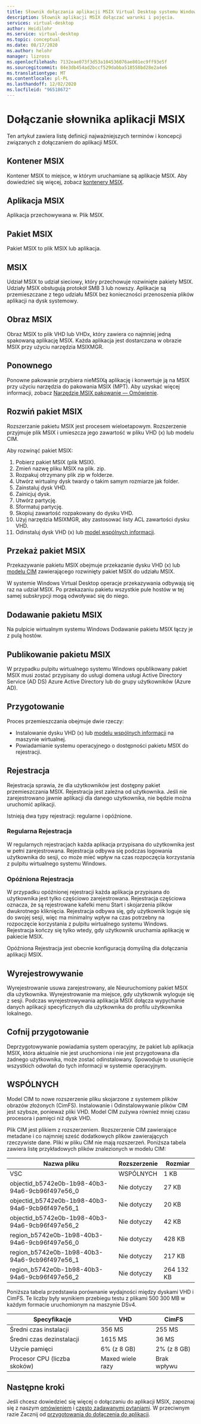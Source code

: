 ```yaml
---
title: Słownik dołączania aplikacji MSIX Virtual Desktop systemu Windows — Azure
description: Słownik aplikacji MSIX dołączać warunki i pojęcia.
services: virtual-desktop
author: Heidilohr
ms.service: virtual-desktop
ms.topic: conceptual
ms.date: 08/17/2020
ms.author: helohr
manager: lizross
ms.openlocfilehash: 7132eae073f3d53a104536076ae801ec9ff93e5f
ms.sourcegitcommit: 84e3db454ad2bccf529dabba518558bd28e2a4e6
ms.translationtype: MT
ms.contentlocale: pl-PL
ms.lasthandoff: 12/02/2020
ms.locfileid: "96518672"
---
```

# <a name="msix-app-attach-glossary"></a>Dołączanie słownika aplikacji MSIX

Ten artykuł zawiera listę definicji najważniejszych terminów i koncepcji związanych z dołączaniem do aplikacji MSIX.

## <a name="msix-container"></a>Kontener MSIX

Kontener MSIX to miejsce, w którym uruchamiane są aplikacje MSIX. Aby dowiedzieć się więcej, zobacz [kontenery MSIX](/windows/msix/msix-container).

## <a name="msix-application"></a>Aplikacja MSIX 

Aplikacja przechowywana w. Plik MSIX.

## <a name="msix-package"></a>Pakiet MSIX 

Pakiet MSIX to plik MSIX lub aplikacja.

## <a name="msix-share"></a>MSIX

Udział MSIX to udział sieciowy, który przechowuje rozwinięte pakiety MSIX. Udziały MSIX obsługują protokół SMB 3 lub nowszy. Aplikacje są przemieszczane z tego udziału MSIX bez konieczności przenoszenia plików aplikacji na dysk systemowy.

## <a name="msix-image"></a>Obraz MSIX

Obraz MSIX to plik VHD lub VHDx, który zawiera co najmniej jedną spakowaną aplikację MSIX. Każda aplikacja jest dostarczana w obrazie MSIX przy użyciu narzędzia MSIXMGR.

## <a name="repackage"></a>Ponownego

Ponowne pakowanie przybiera nieMSIXą aplikację i konwertuje ją na MSIX przy użyciu narzędzia do pakowania MSIX (MPT). Aby uzyskać więcej informacji, zobacz [Narzędzie MSIX pakowanie — Omówienie](/windows/msix/packaging-tool/tool-overview).

## <a name="expand-an-msix-package"></a>Rozwiń pakiet MSIX

Rozszerzanie pakietu MSIX jest procesem wieloetapowym. Rozszerzenie przyjmuje plik MSIX i umieszcza jego zawartość w pliku VHD (x) lub modelu CIM. 

Aby rozwinąć pakiet MSIX:

1. Pobierz pakiet MSIX (plik MSIX).
2. Zmień nazwę pliku MSIX na plik. zip.
3. Rozpakuj otrzymany plik zip w folderze.
4. Utwórz wirtualny dysk twardy o takim samym rozmiarze jak folder.
5. Zainstaluj dysk VHD.
6. Zainicjuj dysk.
7. Utwórz partycję.
8. Sformatuj partycję.
9. Skopiuj zawartość rozpakowany do dysku VHD.
10. Użyj narzędzia MSIXMGR, aby zastosować listy ACL zawartości dysku VHD.
11. Odinstaluj dysk VHD (x) lub [model wspólnych informacji](#cim).

## <a name="upload-an-msix-package"></a>Przekaż pakiet MSIX 

Przekazywanie pakietu MSIX obejmuje przekazanie dysku VHD (x) lub [modelu CIM](#cim) zawierającego rozwinięty pakiet MSIX do udziału MSIX.

W systemie Windows Virtual Desktop operacje przekazywania odbywają się raz na udział MSIX. Po przekazaniu pakietu wszystkie pule hostów w tej samej subskrypcji mogą odwoływać się do niego.

## <a name="add-an-msix-package"></a>Dodawanie pakietu MSIX

Na pulpicie wirtualnym systemu Windows Dodawanie pakietu MSIX łączy je z pulą hostów.

## <a name="publish-an-msix-package"></a>Publikowanie pakietu MSIX 

W przypadku pulpitu wirtualnego systemu Windows opublikowany pakiet MSIX musi zostać przypisany do usługi domena usługi Active Directory Service (AD DS) Azure Active Directory lub do grupy użytkowników (Azure AD).

## <a name="staging"></a>Przygotowanie

Proces przemieszczania obejmuje dwie rzeczy:

- Instalowanie dysku VHD (x) lub [modelu wspólnych informacji](#cim) na maszynie wirtualnej.
- Powiadamianie systemu operacyjnego o dostępności pakietu MSIX do rejestracji.

## <a name="registration"></a>Rejestracja

Rejestracja sprawia, że dla użytkowników jest dostępny pakiet przemieszczania MSIX. Rejestracja jest zależna od użytkownika. Jeśli nie zarejestrowano jawnie aplikacji dla danego użytkownika, nie będzie można uruchomić aplikacji.

Istnieją dwa typy rejestracji: regularne i opóźnione.

### <a name="regular-registration"></a>Regularna Rejestracja

W regularnych rejestracjach każda aplikacja przypisana do użytkownika jest w pełni zarejestrowana. Rejestracja odbywa się podczas logowania użytkownika do sesji, co może mieć wpływ na czas rozpoczęcia korzystania z pulpitu wirtualnego systemu Windows.

### <a name="delayed-registration"></a>Opóźniona Rejestracja

W przypadku opóźnionej rejestracji każda aplikacja przypisana do użytkownika jest tylko częściowo zarejestrowana. Rejestracja częściowa oznacza, że są rejestrowane kafelki menu Start i skojarzenia plików dwukrotnego kliknięcia. Rejestracja odbywa się, gdy użytkownik loguje się do swojej sesji, więc ma minimalny wpływ na czas potrzebny na rozpoczęcie korzystania z pulpitu wirtualnego systemu Windows. Rejestracja kończy się tylko wtedy, gdy użytkownik uruchamia aplikację w pakiecie MSIX.

Opóźniona Rejestracja jest obecnie konfiguracją domyślną dla dołączania aplikacji MSIX.

## <a name="deregistration"></a>Wyrejestrowywanie

Wyrejestrowanie usuwa zarejestrowany, ale Nieuruchomiony pakiet MSIX dla użytkownika. Wyrejestrowanie ma miejsce, gdy użytkownik wyloguje się z sesji. Podczas wyrejestrowywania aplikacja MSIX dołącza wypychanie danych aplikacji specyficznych dla użytkownika do profilu użytkownika lokalnego.

## <a name="destage"></a>Cofnij przygotowanie

Deprzygotowywanie powiadamia system operacyjny, że pakiet lub aplikacja MSIX, która aktualnie nie jest uruchomiona i nie jest przygotowana dla żadnego użytkownika, może zostać odinstalowany. Spowoduje to usunięcie wszystkich odwołań do tych informacji w systemie operacyjnym.

## <a name="cim"></a>WSPÓLNYCH

Model CIM to nowe rozszerzenie pliku skojarzone z systemem plików obrazów złożonych (CimFS). Instalowanie i Odinstalowywanie plików CIM jest szybsze, ponieważ pliki VHD. Model CIM zużywa również mniej czasu procesora i pamięci niż dysk VHD.

Plik CIM jest plikiem z rozszerzeniem. Rozszerzenie CIM zawierające metadane i co najmniej sześć dodatkowych plików zawierających rzeczywiste dane. Pliki w pliku CIM nie mają rozszerzeń. Poniższa tabela zawiera listę przykładowych plików znalezionych w modelu CIM:

| Nazwa pliku | Rozszerzenie | Rozmiar |
|-----------|-----------|------|
| VSC | WSPÓLNYCH | 1 KB |
| objectid_b5742e0b-1b98-40b3-94a6-9cb96f497e56_0 | Nie dotyczy | 27 KB |
| objectid_b5742e0b-1b98-40b3-94a6-9cb96f497e56_1 | Nie dotyczy | 20 KB |
| objectid_b5742e0b-1b98-40b3-94a6-9cb96f497e56_2 | Nie dotyczy | 42 KB |
| region_b5742e0b-1b98-40b3-94a6-9cb96f497e56_0 | Nie dotyczy | 428 KB |
| region_b5742e0b-1b98-40b3-94a6-9cb96f497e56_1 | Nie dotyczy | 217 KB |
| region_b5742e0b-1b98-40b3-94a6-9cb96f497e56_2 | Nie dotyczy | 264 132 KB |

Poniższa tabela przedstawia porównanie wydajności między dyskami VHD i CimFS. Te liczby były wynikiem przebiegu testu z plikami 500 300 MB w każdym formacie uruchomionym na maszynie DSv4.

|  Specyfikacje                          | VHD                    | CimFS   |
|---------------------------------|--------------------------|-----------|
| Średni czas instalacji     | 356 MS                     | 255 MS      |
| Średni czas dezinstalacji   | 1615 MS                    | 36 MS       |
| Użycie pamięci | 6% (z 8 GB)                      | 2% (z 8 GB)       |
| Procesor CPU (liczba skoków)          | Maxed wiele razy | Brak wpływu |

## <a name="next-steps"></a>Następne kroki

Jeśli chcesz dowiedzieć się więcej o dołączaniu do aplikacji MSIX, zapoznaj się z naszym [omówieniem](what-is-app-attach.md) i [często zadawanymi pytaniami](app-attach-faq.md). W przeciwnym razie Zacznij od [przygotowania do dołączenia do aplikacji](app-attach.md).
